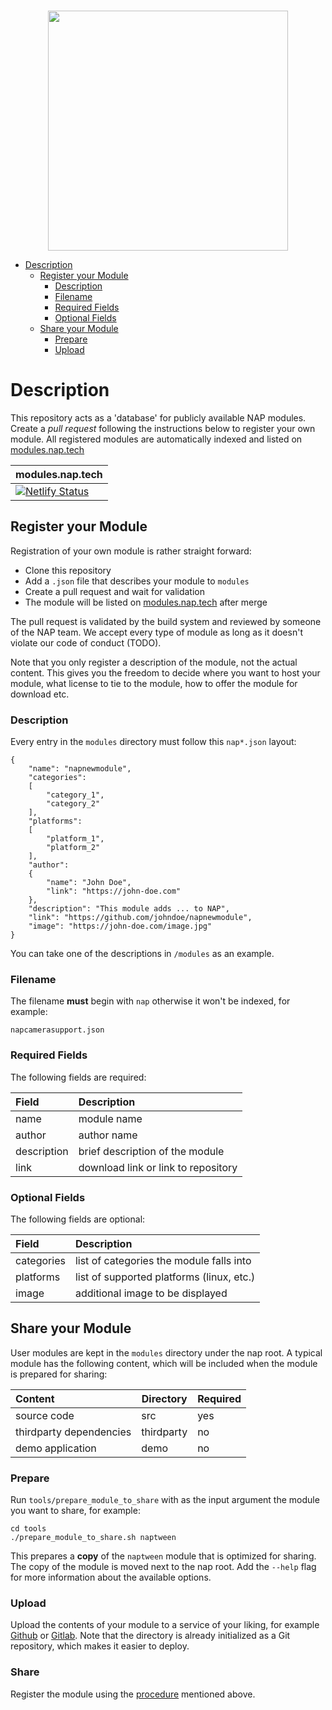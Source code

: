 <br>
<p align="center">
  <img width=384 src="https://download.nap.tech/identity/svg/logos/nap_logo_blue.svg">
</p>

- [Description](#description)
  * [Register your Module](#register-your-module)
    + [Description](#description)
    + [Filename](#filename)
    + [Required Fields](#required-fields)
    + [Optional Fields](#optional-fields)
  * [Share your Module](#share-your-module)
    + [Prepare](#prepare)
    + [Upload](#upload)

# Description

This repository acts as a 'database' for publicly available NAP modules. Create a *pull request* following the instructions below to register your own module. All registered modules are automatically indexed and listed on [modules.nap.tech](https://modules.nap.tech)
<br>

| modules.nap.tech                                                                                                                                                                   |
------------------------------------------------------------------------------------------------------------------------------------------------------------------------------------|
| [![Netlify Status](https://api.netlify.com/api/v1/badges/90424c1c-65ad-4635-b37e-f068853dac2c/deploy-status)](https://app.netlify.com/sites/modules-nap-tech/deploys/?branch=main) |

## Register your Module

Registration of your own module is rather straight forward:

- Clone this repository
- Add a `.json` file that describes your module to `modules`
- Create a pull request and wait for validation
- The module will be listed on [modules.nap.tech](https://modules.nap.tech) after merge

The pull request is validated by the build system and reviewed by someone of the NAP team.
We accept every type of module as long as it doesn't violate our code of conduct (TODO). 

Note that you only register a description of the module, not the actual content. This gives you the freedom to  decide where you want to host your module, what license to tie to the module, how to offer the module for download etc.

### Description

Every entry in the `modules` directory must follow this `nap*.json` layout:

```
{
    "name": "napnewmodule",
    "categories":
    [
        "category_1",
        "category_2"
    ],
    "platforms":
    [
        "platform_1",
        "platform_2"
    ],
    "author":
    {
        "name": "John Doe",
        "link": "https://john-doe.com"
    },
    "description": "This module adds ... to NAP",
    "link": "https://github.com/johndoe/napnewmodule",
    "image": "https://john-doe.com/image.jpg"
}
```

You can take one of the descriptions in `/modules` as an example. 

### Filename

The filename **must** begin with `nap` otherwise it won't be indexed, for example:

```
napcamerasupport.json
```

### Required Fields

The following fields are required:

| Field         | Description                         |
|:--------------|:------------------------------------|
| name          | module name                         |
| author        | author name                         |
| description   | brief description of the module     |
| link          | download link or link to repository |


### Optional Fields

The following fields are optional:

| Field       | Description                               |
|:------------|:------------------------------------------|
| categories  | list of categories the module falls into  |
| platforms   | list of supported platforms (linux, etc.) |
| image       | additional image to be displayed          |

## Share your Module

User modules are kept in the `modules` directory under the nap root.  A typical module has the following content, which will be included when the module is prepared for sharing:

| Content                 | Directory  | Required |
|:------------------------|------------|----------|
| source code             | src        | yes      |
| thirdparty dependencies | thirdparty | no       |
| demo application        | demo       | no       |

### Prepare

Run `tools/prepare_module_to_share` with as the input argument the module you want to share, for example:
```
cd tools
./prepare_module_to_share.sh naptween
```

This prepares a **copy** of the `naptween` module that is optimized for sharing. The copy of the module is moved next to the nap root.  Add the `--help` flag for more information about the available options. 

### Upload

Upload the contents of your module to a service of your liking, for example [Github](https://github.com) or [Gitlab](https://gitlab.com). Note that the directory is already initialized as a Git repository, which makes it easier to deploy.

### Share

Register the module using the [procedure](#module-registration) mentioned above. 

